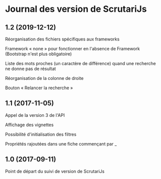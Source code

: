 Journal des version de ScrutariJs
=================================

## 1.2 (2019-12-12)

Réorganisation des fichiers spécifiques aux frameworks

Framework « none » pour fonctionner en l'absence de Framework (Bootstrap n'est plus obligatoire)

Liste des mots proches (un caractère de différence) quand une recherche ne donne pas de résultat

Réorganisation de la colonne de droite

Bouton « Relancer la recherche »


## 1.1 (2017-11-05)

Appel de la version 3 de l'API

Affichage des vignettes

Possibilité d'initialisation des filtres

Propriétés rajoutées dans une fiche commençant par _

## 1.0 (2017-09-11)

Point de départ du suivi de version de ScrutariJs
